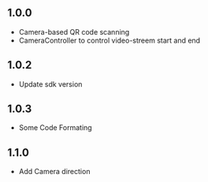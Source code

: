 ## 1.0.0

* Camera-based QR code scanning 
* CameraController to control video-streem start and end

## 1.0.2

* Update sdk version

## 1.0.3
 
* Some Code Formating

## 1.1.0

* Add Camera direction
